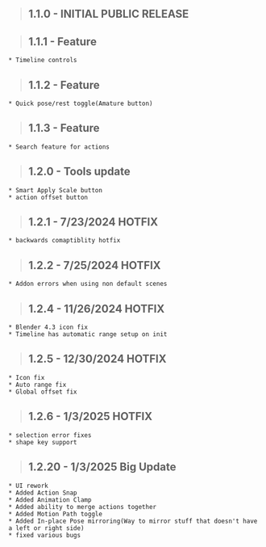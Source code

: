 >## 1.1.0 - INITIAL PUBLIC RELEASE

>## 1.1.1 - Feature
    * Timeline controls

>## 1.1.2 - Feature
    * Quick pose/rest toggle(Amature button)

>## 1.1.3 - Feature
    * Search feature for actions

>## 1.2.0 - Tools update
    * Smart Apply Scale button
    * action offset button

>## 1.2.1 - 7/23/2024 HOTFIX
    * backwards comaptiblity hotfix

>## 1.2.2 - 7/25/2024 HOTFIX
    * Addon errors when using non default scenes

>## 1.2.4 - 11/26/2024 HOTFIX
    * Blender 4.3 icon fix
    * Timeline has automatic range setup on init
    
>## 1.2.5 - 12/30/2024 HOTFIX
    * Icon fix
    * Auto range fix
    * Global offset fix
    
>## 1.2.6 - 1/3/2025 HOTFIX
    * selection error fixes
    * shape key support

>## 1.2.20 - 1/3/2025 Big Update
    * UI rework
    * Added Action Snap
    * Added Animation Clamp
    * Added ability to merge actions together
    * Added Motion Path toggle
    * Added In-place Pose mirroring(Way to mirror stuff that doesn't have a left or right side)
    * fixed various bugs
